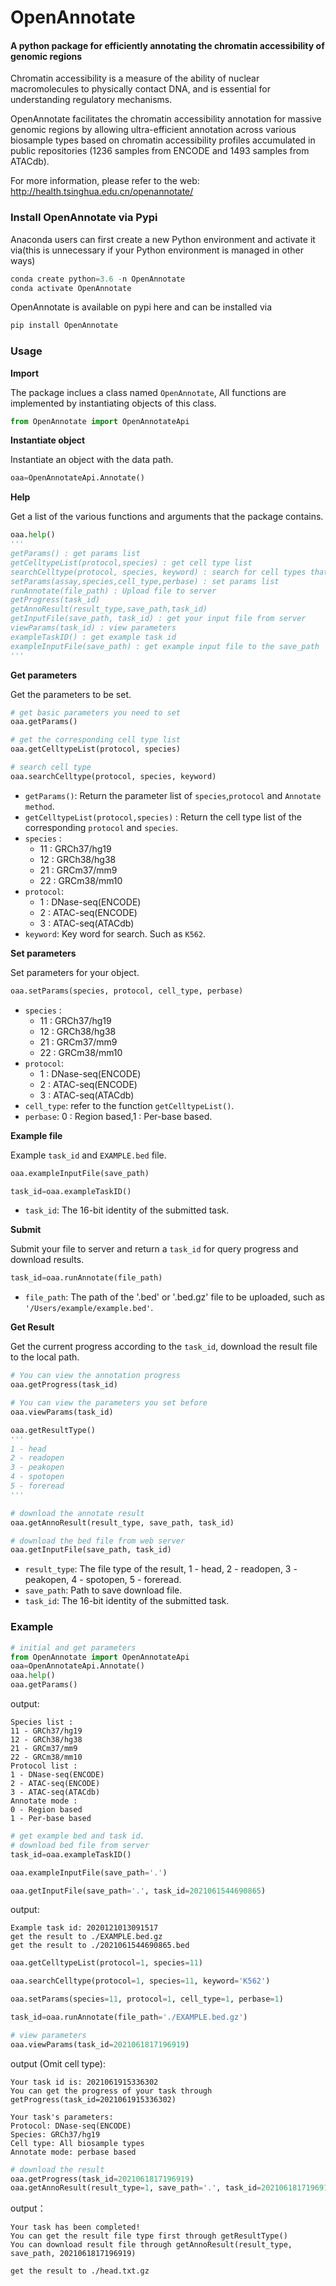 # OpenAnnotate

#### A python package for efficiently annotating the chromatin accessibility of genomic regions

Chromatin accessibility is a measure of the ability of nuclear macromolecules to physically contact DNA, and is essential for understanding regulatory mechanisms.

OpenAnnotate facilitates the chromatin accessibility annotation for massive genomic regions by allowing ultra-efficient annotation across various biosample types based on chromatin accessibility profiles accumulated in public repositories (1236 samples from ENCODE and 1493 samples from ATACdb).

For more information, please refer to the web: http://health.tsinghua.edu.cn/openannotate/

### Install OpenAnnotate via Pypi
Anaconda users can first create a new Python environment and activate it via(this is unnecessary if your Python environment is managed in other ways)

```Python
conda create python=3.6 -n OpenAnnotate
conda activate OpenAnnotate
```

OpenAnnotate is available on pypi here and can be installed via
```Python
pip install OpenAnnotate
```


### Usage  

**Import**

The package inclues a class named `OpenAnnotate`, All functions are implemented by instantiating objects of this class.
```Python
from OpenAnnotate import OpenAnnotateApi
```

**Instantiate object**

Instantiate an object with the data path.

```Python
oaa=OpenAnnotateApi.Annotate()
```


**Help**

Get a list of the various functions and arguments that the package contains.
```Python
oaa.help()
'''
getParams() : get params list
getCelltypeList(protocol,species) : get cell type list
searchCelltype(protocol, species, keyword) : search for cell types that contain keyword
setParams(assay,species,cell_type,perbase) : set params list
runAnnotate(file_path) : Upload file to server
getProgress(task_id)
getAnnoResult(result_type,save_path,task_id)
getInputFile(save_path, task_id) : get your input file from server
viewParams(task_id) : view parameters
exampleTaskID() : get example task id
exampleInputFile(save_path) : get example input file to the save_path
'''
```

**Get parameters**

Get the parameters to be set.
```python
# get basic parameters you need to set
oaa.getParams()

# get the corresponding cell type list
oaa.getCelltypeList(protocol, species)

# search cell type
oaa.searchCelltype(protocol, species, keyword)
```
- `getParams()`: Return the parameter list of `species`,`protocol` and `Annotate method`.
- `getCelltypeList(protocol,species)` : Return the cell type list of the corresponding `protocol` and `species`.
- `species` : 
  - 11 : GRCh37/hg19 
  - 12 : GRCh38/hg38 
  - 21 : GRCm37/mm9 
  - 22 : GRCm38/mm10
- `protocol`: 
  - 1 : DNase-seq(ENCODE)
  - 2 : ATAC-seq(ENCODE) 
  - 3 : ATAC-seq(ATACdb)
- `keyword`: Key word for search. Such as `K562`.


**Set parameters**

Set parameters for your object.

```python
oaa.setParams(species, protocol, cell_type, perbase)
```
- `species` : 
  - 11 : GRCh37/hg19 
  - 12 : GRCh38/hg38 
  - 21 : GRCm37/mm9 
  - 22 : GRCm38/mm10
- `protocol`: 
  - 1 : DNase-seq(ENCODE)
  - 2 : ATAC-seq(ENCODE) 
  - 3 : ATAC-seq(ATACdb)
- `cell_type`: refer to the function `getCelltypeList()`.
- `perbase`: 0 : Region based,1 : Per-base based.


**Example file**

Example `task_id` and `EXAMPLE.bed` file.
```python
oaa.exampleInputFile(save_path)

task_id=oaa.exampleTaskID()
```
- `task_id`: The 16-bit identity of the submitted task.


**Submit**

Submit your file to server and return a `task_id` for query progress and download results.

```python
task_id=oaa.runAnnotate(file_path)
```

- `file_path`: The path of the '.bed' or '.bed.gz' file to be uploaded, such as `'/Users/example/example.bed'`.

**Get Result**

Get the current progress according to the `task_id`, download the result file to the local path.
```python
# You can view the annotation progress
oaa.getProgress(task_id)

# You can view the parameters you set before
oaa.viewParams(task_id)

oaa.getResultType()
'''
1 - head
2 - readopen
3 - peakopen
4 - spotopen
5 - foreread
'''

# download the annotate result
oaa.getAnnoResult(result_type, save_path, task_id)

# download the bed file from web server
oaa.getInputFile(save_path, task_id)
```

- `result_type`: The file type of the result, 1 - head, 2 - readopen, 3 - peakopen, 4 - spotopen, 5 - foreread.
- `save_path`: Path to save download file.
- `task_id`: The 16-bit identity of the submitted task.



### Example

```python
# initial and get parameters
from OpenAnnotate import OpenAnnotateApi
oaa=OpenAnnotateApi.Annotate()
oaa.help()
oaa.getParams()
```
output:
```
Species list :
11 - GRCh37/hg19
12 - GRCh38/hg38
21 - GRCm37/mm9
22 - GRCm38/mm10
Protocol list :
1 - DNase-seq(ENCODE)
2 - ATAC-seq(ENCODE)
3 - ATAC-seq(ATACdb)
Annotate mode :
0 - Region based
1 - Per-base based
```
```python
# get example bed and task id.
# download bed file from server
task_id=oaa.exampleTaskID()

oaa.exampleInputFile(save_path='.')

oaa.getInputFile(save_path='.', task_id=2021061544690865)
```
output:
```
Example task id: 2020121013091517
get the result to ./EXAMPLE.bed.gz
get the result to ./2021061544690865.bed
```


```python
oaa.getCelltypeList(protocol=1, species=11)

oaa.searchCelltype(protocol=1, species=11, keyword='K562')

oaa.setParams(species=11, protocol=1, cell_type=1, perbase=1)

task_id=oaa.runAnnotate(file_path='./EXAMPLE.bed.gz')

# view parameters
oaa.viewParams(task_id=2021061817196919)
```
output (Omit cell type):
```
Your task id is: 2021061915336302
You can get the progress of your task through getProgress(task_id=2021061915336302)

Your task's parameters:
Protocol: DNase-seq(ENCODE)
Species: GRCh37/hg19
Cell type: All biosample types
Annotate mode: perbase based
```


```python
# download the result
oaa.getProgress(task_id=2021061817196919)
oaa.getAnnoResult(result_type=1, save_path='.', task_id=2021061817196919)
```
output：
```
Your task has been completed!
You can get the result file type first through getResultType()
You can download result file through getAnnoResult(result_type, save_path, 2021061817196919)

get the result to ./head.txt.gz
```



